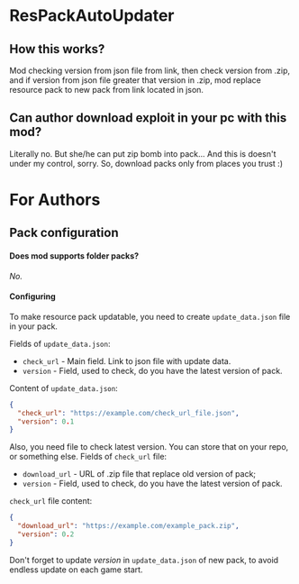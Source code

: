 # ResPackAutoUpdater

## How this works?
Mod checking version from json file from link, then check version from .zip, and if version from json file greater that version in .zip, mod replace resource pack to new pack from link located in json.

## Can author download exploit in your pc with this mod?
Literally no. But she/he can put zip bomb into pack... And this is doesn't under my control, sorry. So, download packs only from places you trust :)

# For Authors
## Pack configuration
#### Does mod supports folder packs?
*No.*

#### Configuring
To make resource pack updatable, you need to create `update_data.json` file in your pack.

Fields of `update_data.json`:
* `check_url` - Main field. Link to json file with update data.
* `version` - Field, used to check, do you have the latest version of pack.

Content of `update_data.json`:
```json
{
  "check_url": "https://example.com/check_url_file.json",
  "version": 0.1
}
```
Also, you need file to check latest version. You can store that on your repo, or something else.
Fields of `check_url` file:
* `download_url` - URL of .zip file that replace old version of pack;
* `version` - Field, used to check, do you have the latest version of pack.

`check_url` file content:
```json
{
  "download_url": "https://example.com/example_pack.zip",
  "version": 0.2
}
```
Don't forget to update *version* in `update_data.json` of new pack, to avoid endless update on each game start.
